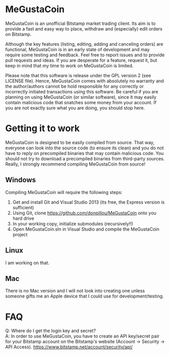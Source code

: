 MeGustaCoin
===========

MeGustaCoin is an unofficial Bitstamp market trading client. Its aim is to provide a fast and easy way to
place, withdraw and (especially) edit orders on Bitstamp.

Although the key features (listing, editing, adding and canceling orders) are functional, MeGustaCoin is in an
early state of development and may require some testing and feedback. Feel free to report issues and to provide
pull requests and ideas. If you are desperate for a feature, request it, but keep in mind that my time to work
on MeGustaCoin is limited.

Please note that this software is release under the GPL version 2 (see LICENSE file). Hence, MeGustaCoin comes
with absolutely no warranty and the author/authors cannot be hold responsible for any correctly or incorrectly
initiated transactions using this software. Be careful if you are planning on using MeGustaCoin (or similar
software), since it may easily contain malicious code that snatches some money from your account. If you are
not exactly sure what you are doing, you should stop here.


Getting it to work
==================

MeGustaCoin is designed to be easily compiled from source. That way, everyone can look into the source code
(to ensure its clean) and you do not have to reply on precompiled binaries that may contain malicious code.
You should not try to download a precompiled binaries from third-party sources. Really, I strongly recommend
compiling MeGustaCoin from source!

Windows
-------

Compiling MeGustaCoin will require the following steps:
 1. Get and install Git and Visual Studio 2013 (its free, the Express version is sufficient)
 2. Using Git, clone https://github.com/donpillou/MeGustaCoin onto you hard drive
 3. In your working copy, initialize submodules (recursively!!) 
 4. Open MeGustaCoin.sln in Visual Studio and compile the MeGustaCoin project

Linux
-----

I am working on that.

Mac
---

There is no Mac version and I will not look into creating one unless someone gifts me an Apple device that I
could use for development/testing.


FAQ
===

Q: Where do I get the login key and secret?<br>
A: In order to use MeGustaCoin, you have to create an API key/secret pair for your Bitstamp account on the 
Bitstamp's website (Account -> Security -> API Access). https://www.bitstamp.net/account/security/api/

